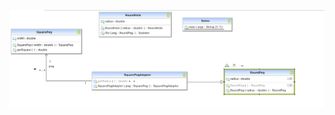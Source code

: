 ![Adapter Code UML](https://github.com/muarshad01/Java-Design-Patterns/blob/main/Diagrams/adapter/adapter.png)

